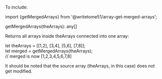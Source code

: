 To include:

import {getMergedArrays} from '@writetome51/array-get-merged-arrays';

getMergedArrays(theArrays): any[]

Returns all arrays inside theArrays connected into one array:

let theArrays = [[1,2], [3,4], [5,6], [7,8]];  
let merged = getMergedArrays(theArrays);  
// merged is now [1,2,3,4,5,6,7,8]

It should be noted that the source array (theArrays, in this case) does not 
get modified.